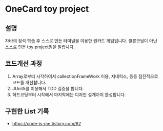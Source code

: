 # OneCard toy project

## 설명
자바의 정석 학습 후 스스로 만든 터미널을 이용한 원카드 게임입니다.
클론코딩이 아닌 스스로 만든 toy project임을 알립니다.
    
      
## 코드개선 과정
1. Array로부터 시작하여서 collectionFrameWork 이용, 지네릭스, 등등 점진적으로 코드를 개선합니다.  
2. JUnit5를 이용해서 TDD 검증을 합니다.  
3. 하드코딩부터 시작해서 마지막에는 디자인 설계까지 완성합니다.  

## 구현한 List 기록
- https://code-is-me.tistory.com/92
